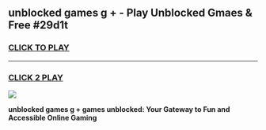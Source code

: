 
## unblocked games g + - Play Unblocked Gmaes & Free #29d1t
<h3>
<a href="https://news.freeplayer.one?title=unblocked_games_g_+&ref=03M">CLICK TO PLAY</a></h3>
<hr>

<h3>
<a href="https://news.freeplayer.one?title=unblocked_games_g_+&ref=03M">CLICK 2 PLAY</a>
  
</h3>

<a href="https://news.freeplayer.one?title=unblocked_games_g_+&ref=03M"><img src="https://clearcache.store/games.png"></a>


**unblocked games g + games unblocked: Your Gateway to Fun and Accessible Online Gaming**
